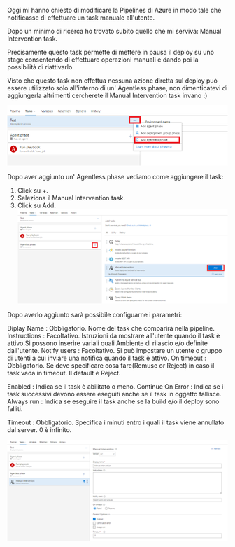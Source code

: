 Oggi mi hanno chiesto di modificare la Pipelines di Azure in modo tale che notificasse di effettuare un task manuale all'utente.

Dopo un minimo di ricerca ho trovato subito quello che mi serviva: Manual Intervention task.

Precisamente questo task permette di mettere in pausa il deploy su uno stage consentendo di effettuare operazioni manuali e dando poi la possibilità di riattivarlo.

Visto che questo task non effettua nessuna azione diretta sul deploy può essere utilizzato solo all'interno di un' Agentless phase, 
non dimenticatevi di aggiungerla altrimenti cercherete il Manual Intervention task invano :)

![azure-devops-add-an-agentless-job](/assets/images/posts/20201102/azure-devops-add-an-agentless-job.png)

Dopo aver aggiunto un' Agentless phase vediamo come aggiungere il task:
1) Click su +.
2) Seleziona il Manual Intervention task.
3) Click su Add.
![azure-devops-add-a-manual-intervention-task](/assets/images/posts/20201102/azure-devops-add-a-manual-intervention-task.png)


Dopo averlo aggiunto sarà possibile configuarne i parametri:

Diplay Name  : Obbligatorio. Nome del task che comparirà nella pipeline.
Instructions : Facoltativo.  Istruzioni da mostrare all'utente quando il task è attivo.Si possono inserire variali quali Ambiente di rilascio e/o definite dall'utente.
Notify users : Facoltativo.  Si può impostare un utente o gruppo di utenti a cui inviare una notifica quando il task è attivo.
On timeout   : Obbligatorio. Se deve specificare cosa fare(Remuse or Reject) in caso il task vada in timeout. Il default è Reject.

Enabled		      : Indica se il task è abilitato o meno.
Continue On Error : Indica se i task successivi devono essere eseguiti anche se il task in oggetto fallisce.
Always run		  : Indica se eseguire il task anche se la build e/o il deploy sono falliti.

Timeout : Obbligatorio. Specifica i minuti entro i quali il task viene annullato dal server. 0 è infinito.

![azure-devops-manual-intervention-task](/assets/images/posts/20201102/azure-devops-manual-intervention-task.png)

